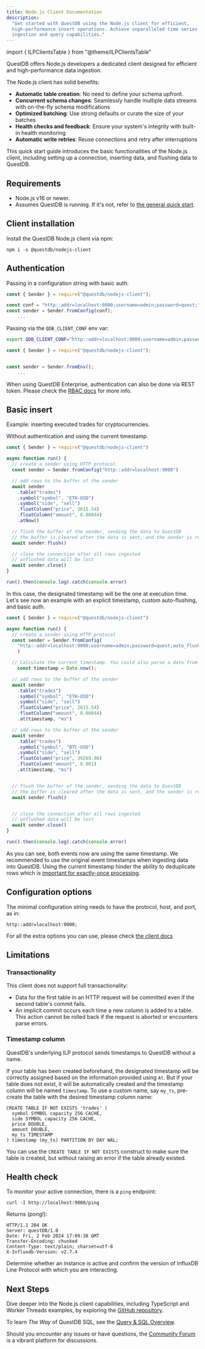 ```yaml
---
title: Node.js Client Documentation
description:
  "Get started with QuestDB using the Node.js client for efficient,
  high-performance insert operations. Achieve unparalleled time series data
  ingestion and query capabilities."
---
```


import { ILPClientsTable } from "@theme/ILPClientsTable"

QuestDB offers Node.js developers a dedicated client designed for efficient and
high-performance data ingestion.

The Node.js client has solid benefits:

- **Automatic table creation**: No need to define your schema upfront.
- **Concurrent schema changes**: Seamlessly handle multiple data streams with
  on-the-fly schema modifications
- **Optimized batching**: Use strong defaults or curate the size of your batches
- **Health checks and feedback**: Ensure your system's integrity with built-in
  health monitoring
- **Automatic write retries**: Reuse connections and retry after interruptions

This quick start guide introduces the basic functionalities of the Node.js
client, including setting up a connection, inserting data, and flushing data to
QuestDB.

<ILPClientsTable language="NodeJS" />

## Requirements

- Node.js v16 or newer.
- Assumes QuestDB is running. If it's not, refer to
  [the general quick start](/docs/quick-start/).

## Client installation

Install the QuestDB Node.js client via npm:

```shell
npm i -s @questdb/nodejs-client
```

## Authentication

Passing in a configuration string with basic auth:

```javascript
const { Sender } = require("@questdb/nodejs-client");

const conf = "http::addr=localhost:9000;username=admin;password=quest;"
const sender = Sender.fromConfig(conf);
    ...
```

Passing via the `QDB_CLIENT_CONF` env var:

```bash
export QDB_CLIENT_CONF="http::addr=localhost:9000;username=admin;password=quest;"
```

```javascript
const { Sender } = require("@questdb/nodejs-client");


const sender = Sender.fromEnv();
    ...
```

When using QuestDB Enterprise, authentication can also be done via REST token.
Please check the [RBAC docs](/docs/operations/rbac/#authentication) for more info.

## Basic insert

Example: inserting executed trades for cryptocurrencies.

Without authentication and using the current timestamp.


```javascript
const { Sender } = require("@questdb/nodejs-client")

async function run() {
  // create a sender using HTTP protocol
  const sender = Sender.fromConfig("http::addr=localhost:9000")

  // add rows to the buffer of the sender
  await sender
    .table("trades")
    .symbol("symbol", "ETH-USD")
    .symbol("side", "sell")
    .floatColumn("price", 2615.54)
    .floatColumn("amount", 0.00044)
    .atNow()

  // flush the buffer of the sender, sending the data to QuestDB
  // the buffer is cleared after the data is sent, and the sender is ready to accept new data
  await sender.flush()

  // close the connection after all rows ingested
  // unflushed data will be lost
  await sender.close()
}

run().then(console.log).catch(console.error)
```

In this case, the designated timestamp will be the one at execution time. Let's see now an example with an explicit
timestamp, custom auto-flushing, and basic auth.


```javascript
const { Sender } = require("@questdb/nodejs-client")

async function run() {
  // create a sender using HTTP protocol
  const sender = Sender.fromConfig(
    "http::addr=localhost:9000;username=admin;password=quest;auto_flush_rows=100;auto_flush_interval=1000;"
    )

  // Calculate the current timestamp. You could also parse a date from your source data.
    const timestamp = Date.now();

  // add rows to the buffer of the sender
  await sender
    .table("trades")
    .symbol("symbol", "ETH-USD")
    .symbol("side", "sell")
    .floatColumn("price", 2615.54)
    .floatColumn("amount", 0.00044)
    .at(timestamp, "ms")

  // add rows to the buffer of the sender
  await sender
    .table("trades")
    .symbol("symbol", "BTC-USD")
    .symbol("side", "sell")
    .floatColumn("price", 39269.98)
    .floatColumn("amount", 0.001)
    .at(timestamp, "ms")


  // flush the buffer of the sender, sending the data to QuestDB
  // the buffer is cleared after the data is sent, and the sender is ready to accept new data
  await sender.flush()


  // close the connection after all rows ingested
  // unflushed data will be lost
  await sender.close()
}

run().then(console.log).catch(console.error)
```

As you can see, both events now are using the same timestamp. We recommended to use the original event timestamps when
ingesting data into QuestDB. Using the current timestamp hinder the ability to deduplicate rows which is
[important for exactly-once processing](#/docs/clients/java_ilp/#exactly-once-delivery-vs-at-least-once-delivery).


## Configuration options

The minimal configuration string needs to have the protocol, host, and port, as in:

```
http::addr=localhost:9000;
```

For all the extra options you can use, please check [the client docs](https://questdb.github.io/nodejs-questdb-client/SenderOptions.html)


## Limitations

### Transactionality

This client does not support full transactionality:

- Data for the first table in an HTTP request will be committed even if the
  second table's commit fails.
- An implicit commit occurs each time a new column is added to a table. This
  action cannot be rolled back if the request is aborted or encounters parse
  errors.

### Timestamp column

QuestDB's underlying ILP protocol sends timestamps to QuestDB without a name.

If your table has been created beforehand, the designated timestamp will be correctly
assigned based on the information provided using `At`. But if your table does not
exist, it will be automatically created and the timestamp column will be named
`timestamp`. To use a custom name, say `my_ts`, pre-create the table with the desired
timestamp column name:

```questdb-sql title="Creating a timestamp named my_ts"
CREATE TABLE IF NOT EXISTS 'trades' (
  symbol SYMBOL capacity 256 CACHE,
  side SYMBOL capacity 256 CACHE,
  price DOUBLE,
  amount DOUBLE,
  my_ts TIMESTAMP
) timestamp (my_ts) PARTITION BY DAY WAL;
```

You can use the `CREATE TABLE IF NOT EXISTS` construct to make sure the table is
created, but without raising an error if the table already existed.


## Health check

To monitor your active connection, there is a `ping` endpoint:

```shell
curl -I http://localhost:9000/ping
```

Returns (pong!):

```shell
HTTP/1.1 204 OK
Server: questDB/1.0
Date: Fri, 2 Feb 2024 17:09:38 GMT
Transfer-Encoding: chunked
Content-Type: text/plain; charset=utf-8
X-Influxdb-Version: v2.7.4
```

Determine whether an instance is active and confirm the version of InfluxDB Line
Protocol with which you are interacting.

## Next Steps

Dive deeper into the Node.js client capabilities, including TypeScript and Worker Threads examples, by exploring the
[GitHub repository](https://github.com/questdb/nodejs-questdb-client).

To learn _The Way_ of QuestDB SQL, see the
[Query & SQL Overview](/docs/reference/sql/overview/).

Should you encounter any issues or have questions, the
[Community Forum](https://community.questdb.io/) is a vibrant platform for
discussions.
